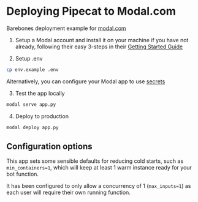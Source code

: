 # Deploying Pipecat to Modal.com

Barebones deployment example for [modal.com](https://www.modal.com)

1. Setup a Modal account and install it on your machine if you have not already, following their easy 3-steps in their [Getting Started Guide](https://modal.com/docs/guide#getting-started)


2. Setup .env

```bash
cp env.example .env
```

Alternatively, you can configure your Modal app to use [secrets](https://modal.com/docs/guide/secrets)

3. Test the app locally

```bash
modal serve app.py
```

4. Deploy to production

```bash
modal deploy app.py
```

## Configuration options

This app sets some sensible defaults for reducing cold starts, such as `min_containers=1`, which will keep at least 1 warm instance ready for your bot function.

It has been configured to only allow a concurrency of 1 (`max_inputs=1`) as each user will require their own running function.